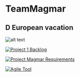 # TeamMagmar

## D European vacation

![alt text](https://i.postimg.cc/vTZDYTky/magmar.png)


[![Project 1 Backlog](https://img.shields.io/badge/Doc-Backlog-blueviolet)](https://docs.google.com/document/d/1vv1M_nVyrmXE4dFy8qvDx3E9EwxmguDaSK_trZyPLvg/edit)


[![Project Magmar Requirements](https://img.shields.io/badge/Doc-Requirements-9cf)](https://docs.google.com/document/d/1qZDJcIs2vRNuiRiVrOTQCtlKkLunnrothJ01GGq9iok/edit?usp=sharing)


[![Agile Tool](https://img.shields.io/badge/Doc-Agile%20Tool-blueviolet)](https://zube.io/cs1c-5/cs1d-european-vacation/w/workspace-1/kanban)
